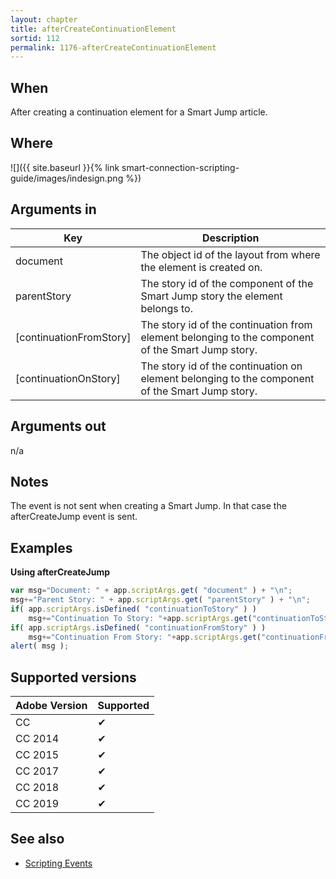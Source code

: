 ```yaml
---
layout: chapter
title: afterCreateContinuationElement
sortid: 112
permalink: 1176-afterCreateContinuationElement
---
```


## When

After creating a continuation element for a Smart Jump article.

## Where

![]({{ site.baseurl }}{% link smart-connection-scripting-guide/images/indesign.png %})

## Arguments in

|Key |Description|
|----|-----------|
|document |The object id of the layout from where the element is created on.|
|parentStory |The story id of the component of the Smart Jump story the element belongs to.|
|[continuationFromStory] |The story id of the continuation from element belonging to the component of the Smart Jump story.|
|[continuationOnStory] |The story id of the continuation on element belonging to the component of the Smart Jump story.|

## Arguments out

n/a

## Notes

The event is not sent when creating a Smart Jump. In that case the afterCreateJump event is sent.

## Examples

**Using afterCreateJump**

```javascript
var msg="Document: " + app.scriptArgs.get( "document" ) + "\n";
msg+="Parent Story: " + app.scriptArgs.get( "parentStory" ) + "\n";
if( app.scriptArgs.isDefined( "continuationToStory" ) )
    msg+="Continuation To Story: "+app.scriptArgs.get("continuationToStory")+"\n";
if( app.scriptArgs.isDefined( "continuationFromStory" ) )
    msg+="Continuation From Story: "+app.scriptArgs.get("continuationFromStory")+"\n";
alert( msg );
```

## Supported versions

| Adobe Version | Supported |
|---------------|-----------|
| CC            | ✔         |
| CC 2014       | ✔         |
| CC 2015       | ✔         |
| CC 2017       | ✔         |
| CC 2018       | ✔         |
| CC 2019       | ✔         |

## See also

* [Scripting Events](../../ScriptingEvents/index.md)